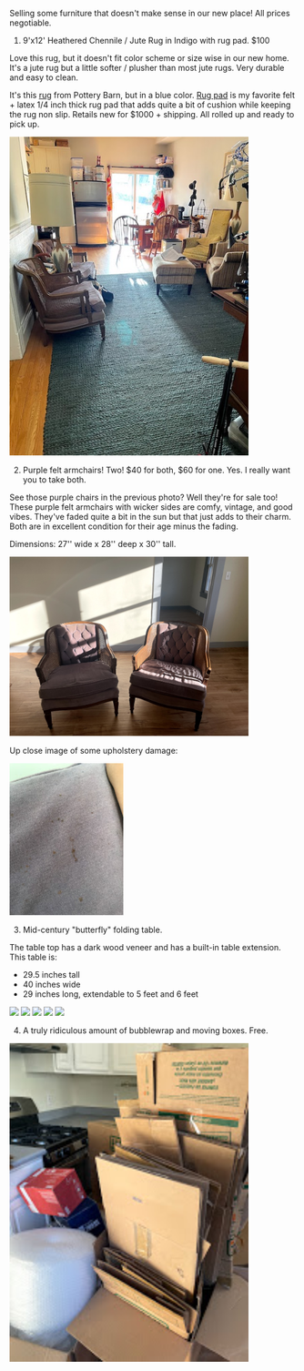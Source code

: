 Selling some furniture that doesn't make sense in our new place! All prices negotiable.

1. 9'x12' Heathered Chennile / Jute Rug in Indigo with rug pad. $100

Love this rug, but it doesn't fit color scheme or size wise in our new
home. It's a jute rug but a little softer / plusher than most jute rugs. Very
durable and easy to clean.

It's this
[rug](https://www.potterybarn.com/products/heathered-chenille-jute-rug-natural/)
from Pottery Barn, but in a blue color. [Rug
pad](https://www.amazon.com/gp/product/B007T58QPA/ref=ppx_yo_dt_b_search_asin_title?ie=UTF8&psc=1)
is my favorite felt + latex 1/4 inch thick rug pad that adds quite a bit of
cushion while keeping the rug non slip. Retails new for $1000 + shipping. All
rolled up and ready to pick up.

<img src="https://github.com/mookerzhou/house-stuff/blob/main/img/IMG_7711.jpeg" width="420">

2. Purple felt armchairs! Two! $40 for both, $60 for one. Yes. I really want you to take both.

See those purple chairs in the previous photo? Well they're for sale too! These
purple felt armchairs with wicker sides are comfy, vintage, and good
vibes. They've faded quite a bit in the sun but that just adds to their
charm. Both are in excellent condition for their age minus the fading.

Dimensions: 27'' wide x 28'' deep x 30'' tall.

<img src="https://github.com/mookerzhou/house-stuff/blob/main/img/IMG_8221.jpeg" width="420">

Up close image of some upholstery damage:

<img src="https://github.com/mookerzhou/house-stuff/blob/main/img/IMG_8223.jpeg" width="200">

3. Mid-century "butterfly" folding table.

The table top has a dark wood veneer and has a built-in table extension. This
table is:

- 29.5 inches tall
- 40 inches wide
- 29 inches long, extendable to 5 feet and 6 feet

<img src="https://github.com/mookerzhou/house-stuff/blob/main/img/dining-table-july2021/IMG_1775.jpeg" width="200">
<img src="https://github.com/mookerzhou/house-stuff/blob/main/img/dining-table-july2021/IMG_1771.jpeg" width="200">
<img src="https://github.com/mookerzhou/house-stuff/blob/main/img/dining-table-july2021/IMG_1773.jpeg" width="200">
<img src="https://github.com/mookerzhou/house-stuff/blob/main/img/dining-table-july2021/IMG_1772.jpeg" width="200">
<img src="https://github.com/mookerzhou/house-stuff/blob/main/img/dining-table-july2021/IMG_1774.jpeg" width="200">


4. A truly ridiculous amount of bubblewrap and moving boxes. Free.

<img src="https://github.com/mookerzhou/house-stuff/blob/main/img/IMG_8219.jpeg" width="420">
